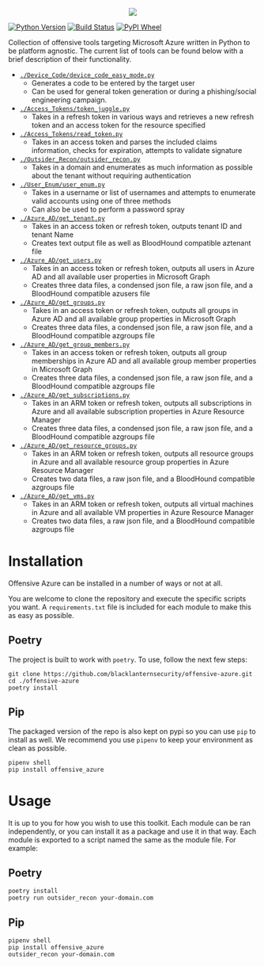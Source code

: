 <p align="center">
  <img src="https://user-images.githubusercontent.com/28767257/160513484-cb70370c-9fce-48d1-84ec-8b9ea3cf8e5a.png">
</p>

[![Python Version](https://img.shields.io/pypi/pyversions/offensive_azure?style=plastic)](https://www.python.org) [![Build Status](https://img.shields.io/github/workflow/status/blacklanternsecurity/offensive-azure/Pylint?style=plastic)](https://github.com/blacklanternsecurity/offensive-azure/actions/workflows/pylint.yml?query=workflow%3Apylint) [![PyPI Wheel](https://img.shields.io/pypi/wheel/offensive_azure?style=plastic)](https://pypi.org/project/offensive-azure/)

Collection of offensive tools targeting Microsoft Azure written in Python to be platform agnostic. The current list of tools can be found below with a brief description of their functionality.

- [`./Device_Code/device_code_easy_mode.py`](https://github.com/blacklanternsecurity/offensive-azure/tree/main/Device_Code)
  - Generates a code to be entered by the target user
  - Can be used for general token generation or during a phishing/social engineering campaign.
- [`./Access_Tokens/token_juggle.py`](https://github.com/blacklanternsecurity/offensive-azure/tree/main/Access_Tokens)
  - Takes in a refresh token in various ways and retrieves a new refresh token and an access token for the resource specified
- [`./Access_Tokens/read_token.py`](https://github.com/blacklanternsecurity/offensive-azure/tree/main/Access_Tokens)
  - Takes in an access token and parses the included claims information, checks for expiration, attempts to validate signature
- [`./Outsider_Recon/outsider_recon.py`](https://github.com/blacklanternsecurity/offensive-azure/tree/main/Outsider_Recon)
  - Takes in a domain and enumerates as much information as possible about the tenant without requiring authentication 
- [`./User_Enum/user_enum.py`](https://github.com/blacklanternsecurity/offensive-azure/tree/main/User_Enum)
  - Takes in a username or list of usernames and attempts to enumerate valid accounts using one of three methods
  - Can also be used to perform a password spray
- [`./Azure_AD/get_tenant.py`](https://github.com/blacklanternsecurity/offensive-azure/tree/main/Azure_AD)
  - Takes in an access token or refresh token, outputs tenant ID and tenant Name
  - Creates text output file as well as BloodHound compatible aztenant file
- [`./Azure_AD/get_users.py`](https://github.com/blacklanternsecurity/offensive-azure/tree/main/Azure_AD)
  - Takes in an access token or refresh token, outputs all users in Azure AD and all available user properties in Microsoft Graph
  - Creates three data files, a condensed json file, a raw json file, and a BloodHound compatible azusers file
- [`./Azure_AD/get_groups.py`](https://github.com/blacklanternsecurity/offensive-azure/tree/main/Azure_AD)
  - Takes in an access token or refresh token, outputs all groups in Azure AD and all available group properties in Microsoft Graph
  - Creates three data files, a condensed json file, a raw json file, and a BloodHound compatible azgroups file
- [`./Azure_AD/get_group_members.py`](https://github.com/blacklanternsecurity/offensive-azure/tree/main/Azure_AD)
  - Takes in an access token or refresh token, outputs all group memberships in Azure AD and all available group member properties in Microsoft Graph
  - Creates three data files, a condensed json file, a raw json file, and a BloodHound compatible azgroups file
- [`./Azure_AD/get_subscriptions.py`](https://github.com/blacklanternsecurity/offensive-azure/tree/main/Azure_AD)
  - Takes in an ARM token or refresh token, outputs all subscriptions in Azure and all available subscription properties in Azure Resource Manager
  - Creates three data files, a condensed json file, a raw json file, and a BloodHound compatible azgroups file
- [`./Azure_AD/get_resource_groups.py`](https://github.com/blacklanternsecurity/offensive-azure/tree/main/Azure_AD)
  - Takes in an ARM token or refresh token, outputs all resource groups in Azure and all available resource group properties in Azure Resource Manager
  - Creates two data files, a raw json file, and a BloodHound compatible azgroups file
- [`./Azure_AD/get_vms.py`](https://github.com/blacklanternsecurity/offensive-azure/tree/main/Azure_AD)
  - Takes in an ARM token or refresh token, outputs all virtual machines in Azure and all available VM properties in Azure Resource Manager
  - Creates two data files, a raw json file, and a BloodHound compatible azgroups file
# Installation

Offensive Azure can be installed in a number of ways or not at all. 

You are welcome to clone the repository and execute the specific scripts you want. A `requirements.txt` file is included for each module to make this as easy as possible.

## Poetry

The project is built to work with `poetry`. To use, follow the next few steps:

```
git clone https://github.com/blacklanternsecurity/offensive-azure.git
cd ./offensive-azure
poetry install
```

## Pip

The packaged version of the repo is also kept on pypi so you can use `pip` to install as well. We recommend you use `pipenv` to keep your environment as clean as possible.

```
pipenv shell
pip install offensive_azure
```

# Usage

It is up to you for how you wish to use this toolkit. Each module can be ran independently, or you can install it as a package and use it in that way. Each module is exported to a script named the same as the module file. For example:

## Poetry

```
poetry install
poetry run outsider_recon your-domain.com
```

## Pip

```
pipenv shell
pip install offensive_azure
outsider_recon your-domain.com
```
